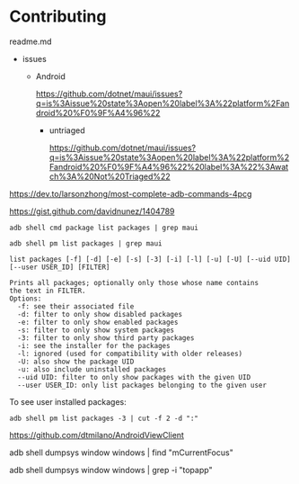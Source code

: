 # Contributing

readme.md

*   issues

    *   Android

        https://github.com/dotnet/maui/issues?q=is%3Aissue%20state%3Aopen%20label%3A%22platform%2Fandroid%20%F0%9F%A4%96%22

        *   untriaged

            https://github.com/dotnet/maui/issues?q=is%3Aissue%20state%3Aopen%20label%3A%22platform%2Fandroid%20%F0%9F%A4%96%22%20label%3A%22%3Awatch%3A%20Not%20Triaged%22


https://dev.to/larsonzhong/most-complete-adb-commands-4pcg

https://gist.github.com/davidnunez/1404789

```
adb shell cmd package list packages | grep maui
```

```
adb shell pm list packages | grep maui
```

```
list packages [-f] [-d] [-e] [-s] [-3] [-i] [-l] [-u] [-U] [--uid UID] [--user USER_ID] [FILTER]

Prints all packages; optionally only those whose name contains
the text in FILTER.
Options:
  -f: see their associated file
  -d: filter to only show disabled packages
  -e: filter to only show enabled packages
  -s: filter to only show system packages
  -3: filter to only show third party packages
  -i: see the installer for the packages
  -l: ignored (used for compatibility with older releases)
  -U: also show the package UID
  -u: also include uninstalled packages
  --uid UID: filter to only show packages with the given UID
  --user USER_ID: only list packages belonging to the given user
```

To see user installed packages:

```
adb shell pm list packages -3 | cut -f 2 -d ":"
```


https://github.com/dtmilano/AndroidViewClient



adb shell dumpsys window windows | find "mCurrentFocus"

adb shell dumpsys window windows | grep -i "topapp"

